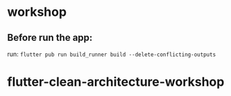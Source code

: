 # workshop

## Before run the app:

run: ```flutter pub run build_runner build --delete-conflicting-outputs```
# flutter-clean-architecture-workshop
